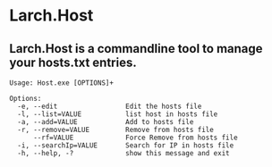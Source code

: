 ﻿

# Larch.Host
## Larch.Host is a commandline tool to manage your hosts.txt entries.


```
Usage: Host.exe [OPTIONS]+

Options:
  -e, --edit                 Edit the hosts file
  -l, --list=VALUE           list host in hosts file
  -a, --add=VALUE            Add to hosts file
  -r, --remove=VALUE         Remove from hosts file
      --rf=VALUE             Force Remove from hosts file
  -i, --searchIp=VALUE       Search for IP in hosts file
  -h, --help, -?             show this message and exit
```